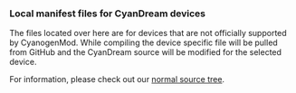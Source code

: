 ### Local manifest files for CyanDream devices

The files located over here are for devices that are not officially supported by CyanogenMod. While compiling the device specific file will be pulled from GitHub and the CyanDream source will be modified for the selected device.

For information, please check out our [normal source tree](https://github.com/CyanDreamProject/android).
